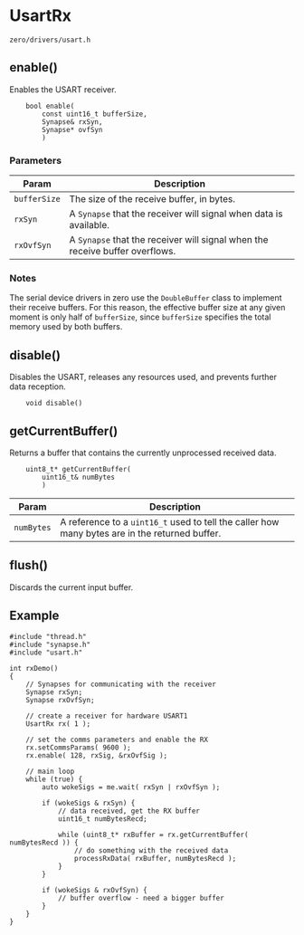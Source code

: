 # UsartRx
```zero/drivers/usart.h```

## enable()
Enables the USART receiver.
```
    bool enable(
        const uint16_t bufferSize,
        Synapse& rxSyn,
        Synapse* ovfSyn
        )
```
### Parameters
|Param|Description|
|-----|-----------|
|```bufferSize```|The size of the receive buffer, in bytes.|
|```rxSyn```|A ```Synapse``` that the receiver will signal when data is available.|
|```rxOvfSyn```|A ```Synapse``` that the receiver will signal when the receive buffer overflows.|

### Notes
The serial device drivers in zero use the ```DoubleBuffer``` class to implement their receive buffers. For this reason, the effective buffer size at any given moment is only half of ```bufferSize```, since ```bufferSize``` specifies the total memory used by both buffers.

## disable()
Disables the USART, releases any resources used, and prevents further data reception.
```
    void disable()
```

## getCurrentBuffer()
Returns a buffer that contains the currently unprocessed received data.
```
    uint8_t* getCurrentBuffer(
        uint16_t& numBytes
        )
```
|Param|Description|
|-----|-----------|
|```numBytes```|A reference to a ```uint16_t``` used to tell the caller how many bytes are in the returned buffer.|

## flush()
Discards the current input buffer.

## Example
```
#include "thread.h"
#include "synapse.h"
#include "usart.h"

int rxDemo()
{
    // Synapses for communicating with the receiver
    Synapse rxSyn;
    Synapse rxOvfSyn;
    
    // create a receiver for hardware USART1
    UsartRx rx( 1 );

    // set the comms parameters and enable the RX
    rx.setCommsParams( 9600 );
    rx.enable( 128, rxSig, &rxOvfSig );

    // main loop
    while (true) {
        auto wokeSigs = me.wait( rxSyn | rxOvfSyn );

        if (wokeSigs & rxSyn) {
            // data received, get the RX buffer
            uint16_t numBytesRecd;
            
            while (uint8_t* rxBuffer = rx.getCurrentBuffer( numBytesRecd )) {
                // do something with the received data
                processRxData( rxBuffer, numBytesRecd );
            }
        }

        if (wokeSigs & rxOvfSyn) {
            // buffer overflow - need a bigger buffer
        }
    }
}
```
